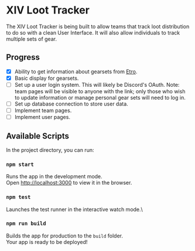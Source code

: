 # XIV Loot Tracker

The XIV Loot Tracker is being built to allow teams that track loot distribution to do so with a clean User Interface. It will also allow individuals to track multiple sets of gear.

## Progress
- [x] Ability to get information about gearsets from [Etro](https://etro.gg/).
- [x] Basic display for gearsets.
- [ ] Set up a user login system. This will likely be Discord's OAuth. Note: team pages will be visible to anyone with the link; only those who wish to update information or manage personal gear sets will need to log in.
- [ ] Set up database connection to store user data.
- [ ] Implement team pages.
- [ ] Implement user pages.

## Available Scripts

In the project directory, you can run:

### `npm start`

Runs the app in the development mode.\
Open [http://localhost:3000](http://localhost:3000) to view it in the browser.

### `npm test`

Launches the test runner in the interactive watch mode.\

### `npm run build`

Builds the app for production to the `build` folder.\
Your app is ready to be deployed!

<!--
This project was bootstrapped with [Create React App](https://github.com/facebook/create-react-app).
-->